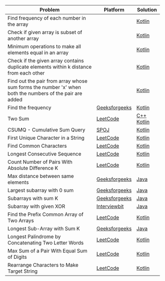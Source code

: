 | Problem                                                                                                 | Platform                                                                                          | Solution                                                         |
| ------------------------------------------------------------------------------------------------------- | ------------------------------------------------------------------------------------------------- | ---------------------------------------------------------------- |
| Find frequency of each number in the array                                                              |                                                                                                   | [Kotlin](../coding-patterns/hashing/prob1.kt)                    |
| Check if given array is subset of another array                                                         |                                                                                                   | [Kotlin](../coding-patterns/hashing/prob2.kt)                    |
| Minimum operations to make all elements equal in an array                                               |                                                                                                   | [Kotlin](../coding-patterns/hashing/prob3.kt)                    |
| Check if the given array contains duplicate elements within k distance from each other                  |                                                                                                   | [Kotlin](../coding-patterns/hashing/prob4.kt)                    |
| Find out the pair from array whose sum forms the number 'x' when both the numbers of the pair are added |                                                                                                   | [Kotlin](../coding-patterns/hashing/prob5.kt)                    |
| Find the frequency                                                                                      | [Geeksforgeeks](https://practice.geeksforgeeks.org/problems/find-the-frequency/1)                 | [Kotlin](../geeksforgeeks/find-frequency-number-array.java)      |
| Two Sum                                                                                                 | [LeetCode](https://leetcode.com/problems/two-sum/)                                                | [C++](../leetcode/1.cpp) [Kotlin](../leetcode/1.kt)              |
| CSUMQ - Cumulative Sum Query                                                                            | [SPOJ](https://www.spoj.com/problems/CSUMQ/)                                                      | [Kotlin](../spoj/CSUMQ.kt)                                       |
| First Unique Character in a String                                                                      | [LeetCode](https://leetcode.com/problems/first-unique-character-in-a-string/)                     | [Kotlin](../leetcode/387.kt)                                     |
| Find Common Characters                                                                                  | [LeetCode](https://leetcode.com/problems/find-common-characters/)                                 | [Kotlin](../leetcode/1002.kt)                                    |
| Longest Consecutive Sequence                                                                            | [LeetCode](https://leetcode.com/problems/longest-consecutive-sequence/)                           | [Kotlin](../leetcode/128.kt)                                     |
| Count Number of Pairs With Absolute Difference K                                                        | [LeetCode](https://leetcode.com/problems/count-number-of-pairs-with-absolute-difference-k/)       | [Kotlin](../leetcode/2006.kt)                                    |
| Max distance between same elements                                                                      | [Geeksforgeeks](https://practice.geeksforgeeks.org/problems/max-distance-between-same-elements/1) | [Java](../geeksforgeeks/max-distance-between-same-elements.java) |
| Largest subarray with 0 sum                                                                             | [Geeksforgeeks](https://practice.geeksforgeeks.org/problems/largest-subarray-with-0-sum/1)        | [Java](../geeksforgeeks/largest-subarray-with-0-sum.java)        |
| Subarrays with sum K                                                                                    | [Geeksforgeeks](https://practice.geeksforgeeks.org/problems/subarrays-with-sum-k/1)               | [Java](../geeksforgeeks/subarrays-with-sum-k.java)               |
| Subarray with given XOR                                                                                 | [Interviewbit](https://www.interviewbit.com/problems/subarray-with-given-xor/)                    | [Java](../interviewbit/subarray-with-given-xor.java)             |
| Find the Prefix Common Array of Two Arrays                                                              | [LeetCode](https://leetcode.com/problems/find-the-prefix-common-array-of-two-arrays/)             | [Kotlin](../leetcode/2657.kt)                                    |
| Longest Sub-Array with Sum K                                                                            | [Geeksforgeeks](https://practice.geeksforgeeks.org/problems/longest-sub-array-with-sum-k0809/1)   | [Java](../geeksforgeeks/longest-sub-array-with-sum-k.java)       |
| Longest Palindrome by Concatenating Two Letter Words                                                    | [LeetCode](https://leetcode.com/problems/longest-palindrome-by-concatenating-two-letter-words/)   | [Kotlin](../leetcode/2131.kt)                                    |
| Max Sum of a Pair With Equal Sum of Digits                                                              | [LeetCode](https://leetcode.com/problems/max-sum-of-a-pair-with-equal-sum-of-digits/)             | [Kotlin](../leetcode/2342.kt)                                    |
| Rearrange Characters to Make Target String                                                              | [LeetCode](https://leetcode.com/problems/rearrange-characters-to-make-target-string/)             | [Kotlin](../leetcode/2287.kt)                                    |